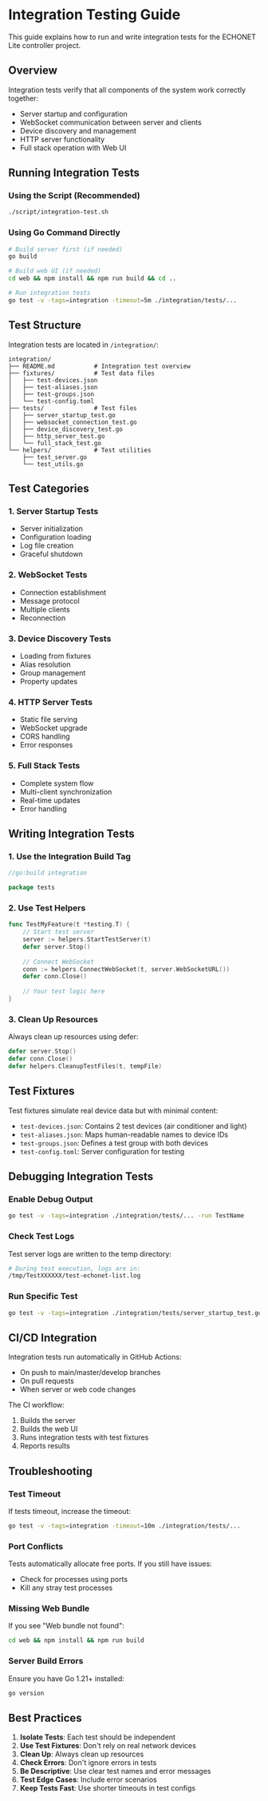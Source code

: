 # Integration Testing Guide

This guide explains how to run and write integration tests for the ECHONET Lite controller project.

## Overview

Integration tests verify that all components of the system work correctly together:
- Server startup and configuration
- WebSocket communication between server and clients
- Device discovery and management
- HTTP server functionality
- Full stack operation with Web UI

## Running Integration Tests

### Using the Script (Recommended)

```bash
./script/integration-test.sh
```

### Using Go Command Directly

```bash
# Build server first (if needed)
go build

# Build web UI (if needed)
cd web && npm install && npm run build && cd ..

# Run integration tests
go test -v -tags=integration -timeout=5m ./integration/tests/...
```

## Test Structure

Integration tests are located in `/integration/`:

```
integration/
├── README.md           # Integration test overview
├── fixtures/           # Test data files
│   ├── test-devices.json
│   ├── test-aliases.json
│   ├── test-groups.json
│   └── test-config.toml
├── tests/              # Test files
│   ├── server_startup_test.go
│   ├── websocket_connection_test.go
│   ├── device_discovery_test.go
│   ├── http_server_test.go
│   └── full_stack_test.go
└── helpers/            # Test utilities
    ├── test_server.go
    └── test_utils.go
```

## Test Categories

### 1. Server Startup Tests
- Server initialization
- Configuration loading
- Log file creation
- Graceful shutdown

### 2. WebSocket Tests
- Connection establishment
- Message protocol
- Multiple clients
- Reconnection

### 3. Device Discovery Tests
- Loading from fixtures
- Alias resolution
- Group management
- Property updates

### 4. HTTP Server Tests
- Static file serving
- WebSocket upgrade
- CORS handling
- Error responses

### 5. Full Stack Tests
- Complete system flow
- Multi-client synchronization
- Real-time updates
- Error handling

## Writing Integration Tests

### 1. Use the Integration Build Tag

```go
//go:build integration

package tests
```

### 2. Use Test Helpers

```go
func TestMyFeature(t *testing.T) {
    // Start test server
    server := helpers.StartTestServer(t)
    defer server.Stop()
    
    // Connect WebSocket
    conn := helpers.ConnectWebSocket(t, server.WebSocketURL())
    defer conn.Close()
    
    // Your test logic here
}
```

### 3. Clean Up Resources

Always clean up resources using defer:
```go
defer server.Stop()
defer conn.Close()
defer helpers.CleanupTestFiles(t, tempFile)
```

## Test Fixtures

Test fixtures simulate real device data but with minimal content:

- `test-devices.json`: Contains 2 test devices (air conditioner and light)
- `test-aliases.json`: Maps human-readable names to device IDs
- `test-groups.json`: Defines a test group with both devices
- `test-config.toml`: Server configuration for testing

## Debugging Integration Tests

### Enable Debug Output

```bash
go test -v -tags=integration ./integration/tests/... -run TestName
```

### Check Test Logs

Test server logs are written to the temp directory:
```bash
# During test execution, logs are in:
/tmp/TestXXXXXX/test-echonet-list.log
```

### Run Specific Test

```bash
go test -v -tags=integration ./integration/tests/server_startup_test.go -run TestServerStartup
```

## CI/CD Integration

Integration tests run automatically in GitHub Actions:
- On push to main/master/develop branches
- On pull requests
- When server or web code changes

The CI workflow:
1. Builds the server
2. Builds the web UI
3. Runs integration tests with test fixtures
4. Reports results

## Troubleshooting

### Test Timeout
If tests timeout, increase the timeout:
```bash
go test -v -tags=integration -timeout=10m ./integration/tests/...
```

### Port Conflicts
Tests automatically allocate free ports. If you still have issues:
- Check for processes using ports
- Kill any stray test processes

### Missing Web Bundle
If you see "Web bundle not found":
```bash
cd web && npm install && npm run build
```

### Server Build Errors
Ensure you have Go 1.21+ installed:
```bash
go version
```

## Best Practices

1. **Isolate Tests**: Each test should be independent
2. **Use Test Fixtures**: Don't rely on real network devices
3. **Clean Up**: Always clean up resources
4. **Check Errors**: Don't ignore errors in tests
5. **Be Descriptive**: Use clear test names and error messages
6. **Test Edge Cases**: Include error scenarios
7. **Keep Tests Fast**: Use shorter timeouts in test configs